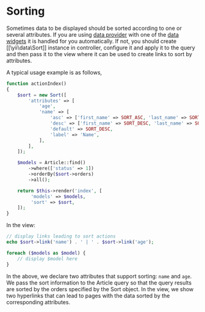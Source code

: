 Sorting
=======

Sometimes data to be displayed should be sorted according to one or several attributes. If you are using
[data provider](output-data-providers.md) with one of the [data widgets](output-data-widgets.md) it is
handled for you automatically. If not, you should create [[\yii\data\Sort]] instance in controller, configure it and
apply it to the query and then pass it to the view where it can be used to create links to sort by attributes. 

A typical usage example is as follows,

```php
function actionIndex()
{
    $sort = new Sort([
        'attributes' => [
            'age',
            'name' => [
                'asc' => ['first_name' => SORT_ASC, 'last_name' => SORT_ASC],
                'desc' => ['first_name' => SORT_DESC, 'last_name' => SORT_DESC],
                'default' => SORT_DESC,
                'label' => 'Name',
            ],
        ],
    ]);

    $models = Article::find()
        ->where(['status' => 1])
        ->orderBy($sort->orders)
        ->all();

    return $this->render('index', [
         'models' => $models,
         'sort' => $sort,
    ]);
}
```

In the view:

```php
// display links leading to sort actions
echo $sort->link('name') . ' | ' . $sort->link('age');

foreach ($models as $model) {
    // display $model here
}
```

In the above, we declare two attributes that support sorting: `name` and `age`.
We pass the sort information to the Article query so that the query results are
sorted by the orders specified by the Sort object. In the view, we show two hyperlinks
that can lead to pages with the data sorted by the corresponding attributes.